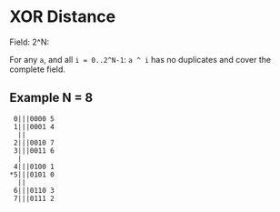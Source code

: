 # XOR Distance

Field: 2^N:

For any `a`, and all `i = 0..2^N-1`: `a ^ i` has no duplicates and cover the complete field.

## Example N = 8

```
 0|||0000 5
 1|||0001 4
  ||
 2|||0010 7
 3|||0011 6
  |
 4|||0100 1
*5|||0101 0
  ||
 6|||0110 3
 7|||0111 2
```
